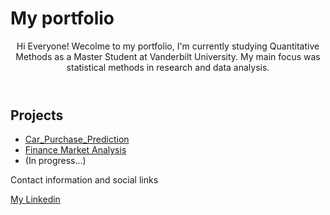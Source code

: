 <!DOCTYPE html>
<html>
  <head>
    <h1>My portfolio</h1> 
  </head>
  <body>
    <header>
      <p>Hi Everyone! Wecolme to my portfolio, I'm currently studying Quantitative Methods as a Master Student at Vanderbilt University. My main focus was statistical methods in research and data analysis.</p>
    </header>
    <main>
      <h2>Projects</h2>
      <ul>
        <li><a href="https://github.com/Momowangg/Portfolio/blob/main/Car_Purchase_Prediction.ipynb">Car_Purchase_Prediction</a></li>
        <li><a href="https://github.com/Momowangg/Portfolio/blob/main/Finance%20Project.ipynb">Finance Market Analysis</a></li>
        <li>(In progress...)</li>
      </ul>
    </main>
    <footer>
      <p>Contact information and social links</p>
      <a href="https://www.linkedin.com/in/yuqiao-mike-wang/">My Linkedin</a>
    </footer>
  </body>
</html>

